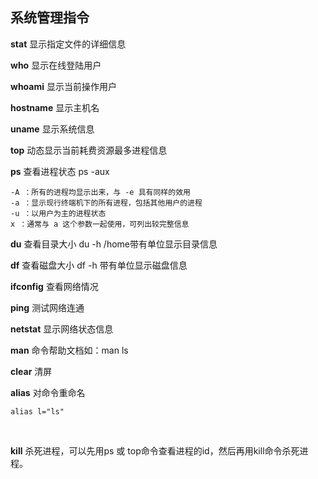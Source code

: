 ## 系统管理指令<br/>

**stat**  显示指定文件的详细信息<br/>

**who**   显示在线登陆用户<br/>

**whoami** 显示当前操作用户 <br/>

**hostname**  显示主机名 <br/>

**uname**  显示系统信息<br/>

**top**  动态显示当前耗费资源最多进程信息<br/>

**ps**  查看进程状态 ps -aux<br/>
```
-A ：所有的进程均显示出来，与 -e 具有同样的效用
-a ：显示现行终端机下的所有进程，包括其他用户的进程
-u ：以用户为主的进程状态
x ：通常与 a 这个参数一起使用，可列出较完整信息

```

**du**  查看目录大小 du -h /home带有单位显示目录信息<br/>

**df**  查看磁盘大小 df -h 带有单位显示磁盘信息<br/>

**ifconfig**  查看网络情况<br/>

**ping**  测试网络连通 <br/>

**netstat**  显示网络状态信息<br/>

**man**  命令帮助文档如：man ls<br/>

**clear**  清屏<br/>

**alias**  对命令重命名 <br/>
```
alias l="ls" 
``` 
<br/>

**kill**   杀死进程，可以先用ps 或 top命令查看进程的id，然后再用kill命令杀死进程。<br/>


<!-- ## 下一篇文章
<a href='https://github.com/MarsPen/-notes-summary/blob/master/linux/compression.md'>linux基础系列之-打包压缩相关系列</a>

## linux基础命令系列目录
<a href='https://github.com/MarsPen/-notes-summary/blob/master/linux/index.md'>linux基础命令系列</a> -->